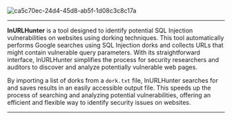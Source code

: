 ![ca5c70ec-24d4-45d8-ab5f-1d08c3c8c17a](https://github.com/user-attachments/assets/4a708eee-58c9-4e62-8c53-47245c8bc1ff)

---

**InURLHunter** is a tool designed to identify potential SQL Injection vulnerabilities on websites using dorking techniques. This tool automatically performs Google searches using SQL Injection dorks and collects URLs that might contain vulnerable query parameters. With its straightforward interface, InURLHunter simplifies the process for security researchers and auditors to discover and analyze potentially vulnerable web pages.

By importing a list of dorks from a `dork.txt` file, InURLHunter searches for and saves results in an easily accessible output file. This speeds up the process of searching and analyzing potential vulnerabilities, offering an efficient and flexible way to identify security issues on websites.

---
